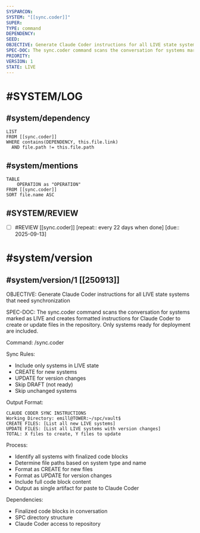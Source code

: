 ```yaml
---
SYSPARCON:
SYSTEM: "[[sync.coder]]"
SUPER:
TYPE: command
DEPENDENCY:
SEED:
OBJECTIVE: Generate Claude Coder instructions for all LIVE state systems that need synchronization
SPEC-DOC: The sync.coder command scans the conversation for systems marked as LIVE and creates formatted instructions for Claude Coder to create or update files in the repository. Only systems ready for deployment are included.
PRIORITY:
VERSION: 1
STATE: LIVE
---
```

# #SYSTEM/LOG
## #system/dependency
```dataview
LIST
FROM [[sync.coder]]
WHERE contains(DEPENDENCY, this.file.link)
  AND file.path != this.file.path
```
## #system/mentions
```dataview
TABLE
    OPERATION as "OPERATION"
FROM [[sync.coder]]
SORT file.name ASC
```
## #SYSTEM/REVIEW
- [ ] #REVIEW [[sync.coder]]  [repeat:: every 22 days when done]  [due:: 2025-09-13]
# #system/version
## #system/version/1 [[250913]]
OBJECTIVE: Generate Claude Coder instructions for all LIVE state systems that need synchronization

SPEC-DOC:
The sync.coder command scans the conversation for systems marked as LIVE and creates formatted instructions for Claude Coder to create or update files in the repository. Only systems ready for deployment are included.

Command: /sync.coder

Sync Rules:
- Include only systems in LIVE state
- CREATE for new systems
- UPDATE for version changes
- Skip DRAFT (not ready)
- Skip unchanged systems

Output Format:
```
CLAUDE CODER SYNC INSTRUCTIONS
Working Directory: emill@TOWER:~/spc/vault$
CREATE FILES: [List all new LIVE systems]
UPDATE FILES: [List all LIVE systems with version changes]
TOTAL: X files to create, Y files to update
```

Process:
- Identify all systems with finalized code blocks
- Determine file paths based on system type and name
- Format as CREATE for new files
- Format as UPDATE for version changes
- Include full code block content
- Output as single artifact for paste to Claude Coder

Dependencies:
- Finalized code blocks in conversation
- SPC directory structure
- Claude Coder access to repository